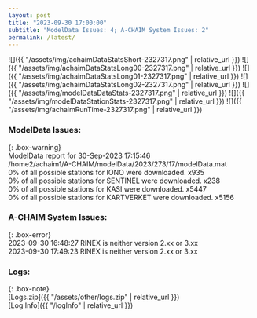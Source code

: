 ```yaml
---
layout: post
title: "2023-09-30 17:00:00"
subtitle: "ModelData Issues: 4; A-CHAIM System Issues: 2"
permalink: /latest/
---
```


![]({{ "/assets/img/achaimDataStatsShort-2327317.png" | relative_url }})
![]({{ "/assets/img/achaimDataStatsLong00-2327317.png" | relative_url }})
![]({{ "/assets/img/achaimDataStatsLong01-2327317.png" | relative_url }})
![]({{ "/assets/img/achaimDataStatsLong02-2327317.png" | relative_url }})
![]({{ "/assets/img/modelDataDataStats-2327317.png" | relative_url }})
![]({{ "/assets/img/modelDataStationStats-2327317.png" | relative_url }})
![]({{ "/assets/img/achaimRunTime-2327317.png" | relative_url }})


### ModelData Issues:  
  
{: .box-warning}  
 ModelData report for 30-Sep-2023 17:15:46   
 /home2/achaim1/A-CHAIM/modelData/2023/273/17/modelData.mat   
 0% of all possible stations for IONO were downloaded. x935   
 0% of all possible stations for SENTINEL were downloaded. x238   
 0% of all possible stations for KASI were downloaded. x5447   
 0% of all possible stations for KARTVERKET were downloaded. x5156   
  
### A-CHAIM System Issues:  
  
{: .box-error}  
2023-09-30 16:48:27 RINEX is neither version 2.xx or 3.xx  
2023-09-30 17:49:23 RINEX is neither version 2.xx or 3.xx  

### Logs:  
  
{: .box-note}  
[Logs.zip]({{ "/assets/other/logs.zip" | relative_url }})  
[Log Info]({{ "/logInfo" | relative_url }})  
